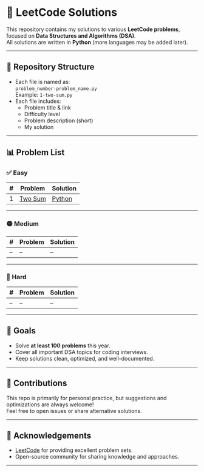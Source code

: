 # 🧩 LeetCode Solutions

This repository contains my solutions to various **LeetCode problems**, focused on **Data Structures and Algorithms (DSA)**.  
All solutions are written in **Python** (more languages may be added later).  

---

## 📂 Repository Structure
- Each file is named as:  
  `problem_number-problem_name.py`  
  Example: `1-two-sum.py`
- Each file includes:
  - Problem title & link
  - Difficulty level
  - Problem description (short)
  - My solution

---

## 📊 Problem List

### ✅ Easy
| #  | Problem | Solution |
|----|----------|----------|
| 1  | [Two Sum](https://leetcode.com/problems/two-sum/) | [Python](./1-two-sum.py) |

---

### 🟡 Medium
| #  | Problem | Solution |
|----|----------|----------|
| –  | –        | –        |

---

### 🔴 Hard
| #  | Problem | Solution |
|----|----------|----------|
| –  | –        | –        |

---

## 🎯 Goals
- Solve **at least 100 problems** this year.
- Cover all important DSA topics for coding interviews.
- Keep solutions clean, optimized, and well-documented.

---

## 🤝 Contributions
This repo is primarily for personal practice, but suggestions and optimizations are always welcome!  
Feel free to open issues or share alternative solutions.  

---

## 🌟 Acknowledgements
- [LeetCode](https://leetcode.com/) for providing excellent problem sets.  
- Open-source community for sharing knowledge and approaches.  

---

